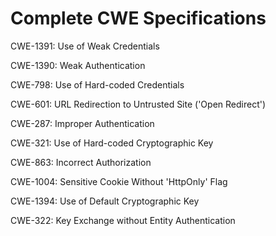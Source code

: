 

# Complete CWE Specifications

CWE-1391: Use of Weak Credentials

CWE-1390: Weak Authentication

CWE-798: Use of Hard-coded Credentials

CWE-601: URL Redirection to Untrusted Site ('Open Redirect')

CWE-287: Improper Authentication

CWE-321: Use of Hard-coded Cryptographic Key

CWE-863: Incorrect Authorization

CWE-1004: Sensitive Cookie Without 'HttpOnly' Flag

CWE-1394: Use of Default Cryptographic Key

CWE-322: Key Exchange without Entity Authentication
